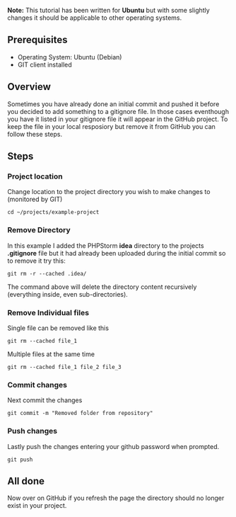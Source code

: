 **Note:** This tutorial has been written for **Ubuntu** but with some slightly changes it should be applicable to other operating systems.

## Prerequisites
 - Operating System: Ubuntu (Debian)
 - GIT client installed

## Overview

Sometimes you have already done an initial commit and pushed it before you decided to add something to a gitignore file. In those cases eventhough you have it listed in your gitignore file it will appear in the GitHub project. To keep the file in your local resposiory but remove it from GitHub you can follow these steps.

## Steps

### Project location
Change location to the project directory you wish to make changes to (monitored by GIT)

    cd ~/projects/example-project
  
### Remove Directory  
In this example I added the PHPStorm **idea** directory to the projects **.gitignore** file but it had already been uploaded during the initial commit so to remove it try this:

    git rm -r --cached .idea/
    
The command above will delete the directory content recursively (everything inside, even sub-directories).
 
### Remove Individual files

Single file can be removed like this

    git rm --cached file_1

Multiple files at the same time

    git rm --cached file_1 file_2 file_3 

### Commit changes
Next commit the changes

    git commit -m "Removed folder from repository"

### Push changes
Lastly push the changes entering your github password when prompted.

    git push

## All done
Now over on GitHub if you refresh the page the directory should no longer exist in your project.
